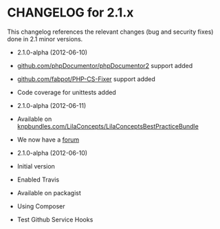 CHANGELOG for 2.1.x
===================

This changelog references the relevant changes (bug and security fixes) done in 2.1 minor versions.

* 2.1.0-alpha (2012-06-10)

 * [github.com/phpDocumentor/phpDocumentor2](https://github.com/phpDocumentor/phpDocumentor2) support added
 * [github.com/fabpot/PHP-CS-Fixer](https://github.com/fabpot/PHP-CS-Fixer) support added
 * Code coverage for unittests added

* 2.1.0-alpha (2012-06-11)

 * Available on [knpbundles.com/LilaConcepts/LilaConceptsBestPracticeBundle](http://knpbundles.com/LilaConcepts/LilaConceptsBestPracticeBundle)
 * We now have a [forum](https://groups.google.com/forum/#!forum/lila-concepts-symfony2-bestpracticebundle)

* 2.1.0-alpha (2012-06-10)

 * Initial version
 * Enabled Travis
 * Available on packagist
 * Using Composer
 * Test Github Service Hooks
